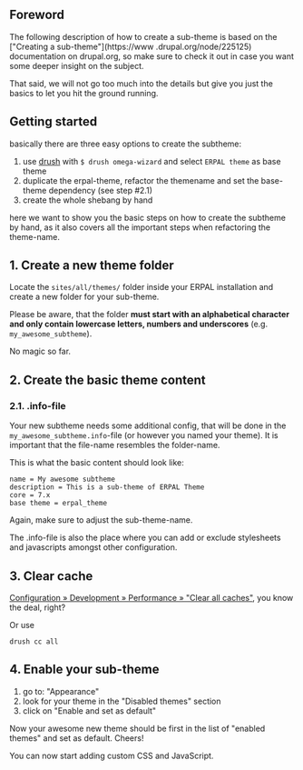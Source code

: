 ## Foreword
The following description of how to create a sub-theme is based on the ["Creating a sub-theme"](https://www
.drupal.org/node/225125) documentation on drupal.org, so make sure to check it out in case you want some deeper 
insight on the subject.

That said, we will not go too much into the details but give you just the basics to let you hit the ground running.

## Getting started
basically there are three easy options to create the subtheme:

1. use [drush](https://github.com/drush-ops/drush) with `$ drush omega-wizard` and select `ERPAL theme` as base theme
1. duplicate the erpal-theme, refactor the themename and set the base-theme dependency (see step #2.1)
1. create the whole shebang by hand

here we want to show you the basic steps on how to create the subtheme by hand, as it also covers all the important 
steps when refactoring the theme-name.


## 1. Create a new theme folder
Locate the `sites/all/themes/` folder inside your ERPAL installation and create a new folder for your sub-theme.

Please be aware, that the folder **must start with an alphabetical character and only contain lowercase letters, 
numbers and underscores** (e.g. `my_awesome_subtheme`).

No magic so far.


## 2. Create the basic theme content

### 2.1. .info-file
Your new subtheme needs some additional config, that will be done in the `my_awesome_subtheme.info`-file (or however 
you named your theme). It is important that the file-name resembles the folder-name.

This is what the basic content should look like:

    name = My awesome subtheme
    description = This is a sub-theme of ERPAL Theme
    core = 7.x
    base theme = erpal_theme

Again, make sure to adjust the sub-theme-name.

The .info-file is also the place where you can add or exclude stylesheets and javascripts amongst other configuration.


## 3. Clear cache
[Configuration » Development » Performance » "Clear all caches"](https://www.drupal.org/documentation/clearing-rebuilding-cache), you know the deal, right?

Or use 

    drush cc all

## 4. Enable your sub-theme

1. go to: "Appearance"
2. look for your theme in the "Disabled themes" section
3. click on "Enable and set as default"

Now your awesome new theme should be first in the list of "enabled themes" and set as default. Cheers!

You can now start adding custom CSS and JavaScript.

<!-- uncomment when theme-info page is finished
## Go pro!
(This is where the magic happens)

As mentioned at the beginning (and you might have already noticed it yourself), our ERPAL theme is a sub-theme of
[Omega 4](https://www.drupal.org/project/omega) (we love that theme!), and you can very easily benefit from its 
awesomeness aka integration of drush, grunt, bower, sass & compass (with bundler), and much more.

So make sure to read on [about the ERPAL theme]() to get deeper knowledge on that subject and our conception on the 
theme.
-->
